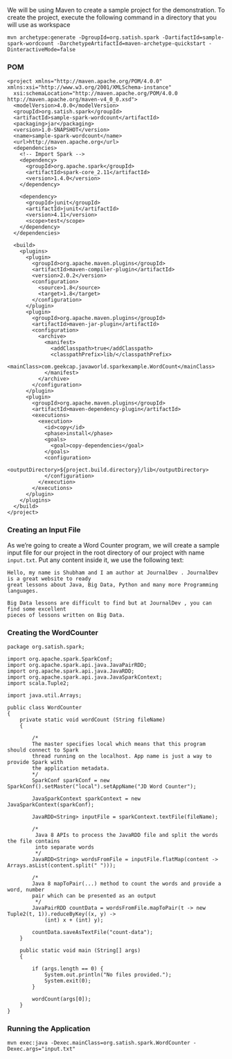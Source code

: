 We will be using Maven to create a sample project for the demonstration. To create the project, execute the following command in a directory that you will use as workspace

    mvn archetype:generate -DgroupId=org.satish.spark -DartifactId=sample-spark-wordcount -DarchetypeArtifactId=maven-archetype-quickstart -DinteractiveMode=false

### POM

    <project xmlns="http://maven.apache.org/POM/4.0.0" xmlns:xsi="http://www.w3.org/2001/XMLSchema-instance"
      xsi:schemaLocation="http://maven.apache.org/POM/4.0.0 http://maven.apache.org/maven-v4_0_0.xsd">
      <modelVersion>4.0.0</modelVersion>
      <groupId>org.satish.spark</groupId>
      <artifactId>sample-spark-wordcount</artifactId>
      <packaging>jar</packaging>
      <version>1.0-SNAPSHOT</version>
      <name>sample-spark-wordcount</name>
      <url>http://maven.apache.org</url>
      <dependencies>
        <!-- Import Spark -->
        <dependency>
          <groupId>org.apache.spark</groupId>
          <artifactId>spark-core_2.11</artifactId>
          <version>1.4.0</version>
        </dependency>
    
        <dependency>
          <groupId>junit</groupId>
          <artifactId>junit</artifactId>
          <version>4.11</version>
          <scope>test</scope>
        </dependency>
      </dependencies>
    
      <build>
        <plugins>
          <plugin>
            <groupId>org.apache.maven.plugins</groupId>
            <artifactId>maven-compiler-plugin</artifactId>
            <version>2.0.2</version>
            <configuration>
              <source>1.8</source>
              <target>1.8</target>
            </configuration>
          </plugin>
          <plugin>
            <groupId>org.apache.maven.plugins</groupId>
            <artifactId>maven-jar-plugin</artifactId>
            <configuration>
              <archive>
                <manifest>
                  <addClasspath>true</addClasspath>
                  <classpathPrefix>lib/</classpathPrefix>
                  <mainClass>com.geekcap.javaworld.sparkexample.WordCount</mainClass>
                </manifest>
              </archive>
            </configuration>
          </plugin>
          <plugin>
            <groupId>org.apache.maven.plugins</groupId>
            <artifactId>maven-dependency-plugin</artifactId>
            <executions>
              <execution>
                <id>copy</id>
                <phase>install</phase>
                <goals>
                  <goal>copy-dependencies</goal>
                </goals>
                <configuration>
                  <outputDirectory>${project.build.directory}/lib</outputDirectory>
                </configuration>
              </execution>
            </executions>
          </plugin>
        </plugins>
      </build>
    </project>

### Creating an Input File    

As we’re going to create a Word Counter program, we will create a sample input file for our project in the root directory of our project with name `input.txt`. Put any content inside it, we use the following text:

    Hello, my name is Shubham and I am author at JournalDev . JournalDev is a great website to ready
    great lessons about Java, Big Data, Python and many more Programming languages.
    
    Big Data lessons are difficult to find but at JournalDev , you can find some excellent
    pieces of lessons written on Big Data.

### Creating the WordCounter

    package org.satish.spark;
    
    import org.apache.spark.SparkConf;
    import org.apache.spark.api.java.JavaPairRDD;
    import org.apache.spark.api.java.JavaRDD;
    import org.apache.spark.api.java.JavaSparkContext;
    import scala.Tuple2;
    
    import java.util.Arrays;
    
    public class WordCounter
    {
        private static void wordCount (String fileName)
        {
    
            /*
            The master specifies local which means that this program should connect to Spark
            thread running on the localhost. App name is just a way to provide Spark with
            the application metadata.
            */
            SparkConf sparkConf = new SparkConf().setMaster("local").setAppName("JD Word Counter");
    
            JavaSparkContext sparkContext = new JavaSparkContext(sparkConf);
    
            JavaRDD<String> inputFile = sparkContext.textFile(fileName);
    
            /*
             Java 8 APIs to process the JavaRDD file and split the words the file contains
             into separate words
             */
            JavaRDD<String> wordsFromFile = inputFile.flatMap(content -> Arrays.asList(content.split(" ")));
    
            /*
            Java 8 mapToPair(...) method to count the words and provide a word, number
            pair which can be presented as an output
             */
            JavaPairRDD countData = wordsFromFile.mapToPair(t -> new Tuple2(t, 1)).reduceByKey((x, y) ->
                (int) x + (int) y);
    
            countData.saveAsTextFile("count-data");
        }
    
        public static void main (String[] args)
        {
    
            if (args.length == 0) {
                System.out.println("No files provided.");
                System.exit(0);
            }
    
            wordCount(args[0]);
        }
    }

### Running the Application

    mvn exec:java -Dexec.mainClass=org.satish.spark.WordCounter -Dexec.args="input.txt"

    
